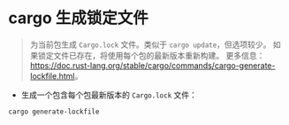 # cargo 生成锁定文件

> 为当前包生成 `Cargo.lock` 文件。类似于 `cargo update`，但选项较少。
> 如果锁定文件已存在，将使用每个包的最新版本重新构建。
> 更多信息：<https://doc.rust-lang.org/stable/cargo/commands/cargo-generate-lockfile.html>。

- 生成一个包含每个包最新版本的 `Cargo.lock` 文件：

`cargo generate-lockfile`